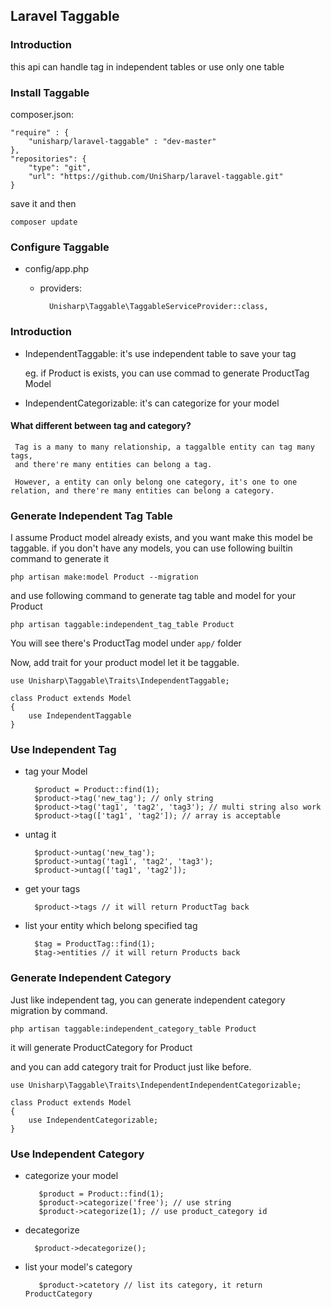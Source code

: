 ## Laravel Taggable

### Introduction

this api can handle tag in independent tables or use only one table 

### Install Taggable 

composer.json:

    "require" : {
        "unisharp/laravel-taggable" : "dev-master"
    }, 
    "repositories": {
        "type": "git",
        "url": "https://github.com/UniSharp/laravel-taggable.git"
    }

save it and then 

    composer update    
    
### Configure Taggable

* config/app.php

    * providers:
    
            Unisharp\Taggable\TaggableServiceProvider::class,


### Introduction

* IndependentTaggable: it's use independent table to save your tag 

    eg. if Product is exists, you can use commad to generate ProductTag Model
    
* IndependentCategorizable: it's can categorize for your model

#### What different between tag and category?

     Tag is a many to many relationship, a taggalble entity can tag many tags,
     and there're many entities can belong a tag.
     
     However, a entity can only belong one category, it's one to one relation, and there're many entities can belong a category.
     
### Generate Independent Tag Table

I assume Product model already exists, and you want make this model be taggable. if you don't have any models, you can use following builtin command to generate it

    php artisan make:model Product --migration
    
and use following command to generate tag table and model for your Product


    php artisan taggable:independent_tag_table Product
    
You will see there's ProductTag model under `app/` folder

Now, add trait for your product model let it be taggable.

    use Unisharp\Taggable\Traits\IndependentTaggable;

    class Product extends Model
    {
        use IndependentTaggable
    }
    

### Use Independent Tag


* tag your Model

        $product = Product::find(1);
        $product->tag('new_tag'); // only string
        $product->tag('tag1', 'tag2', 'tag3'); // multi string also work
        $product->tag(['tag1', 'tag2']); // array is acceptable
        
* untag it

        $product->untag('new_tag');
        $product->untag('tag1', 'tag2', 'tag3');
        $product->untag(['tag1', 'tag2']);

* get your tags

        $product->tags // it will return ProductTag back
        
* list your entity which belong specified tag

        $tag = ProductTag::find(1);
        $tag->entities // it will return Products back


### Generate Independent Category

Just like independent tag, you can generate independent category migration by command.

    php artisan taggable:independent_category_table Product

it will generate ProductCategory for Product

and you can add category trait for Product just like before.

    use Unisharp\Taggable\Traits\IndependentIndependentCategorizable;

    class Product extends Model
    {
        use IndependentCategorizable;
    }

### Use Independent Category

* categorize your model

         $product = Product::find(1);
         $product->categorize('free'); // use string
         $product->categorize(1); // use product_category id
     
* decategorize

        $product->decategorize();

* list your model's category

         $product->catetory // list its category, it return ProductCategory
    